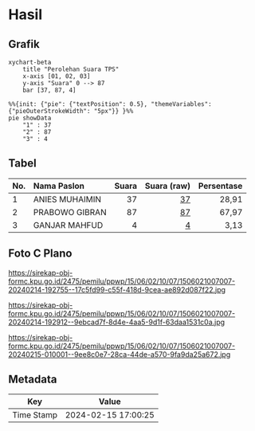 # Hasil

## Grafik

```mermaid
xychart-beta
    title "Perolehan Suara TPS"
    x-axis [01, 02, 03]
    y-axis "Suara" 0 --> 87
    bar [37, 87, 4]
```

```mermaid
%%{init: {"pie": {"textPosition": 0.5}, "themeVariables": {"pieOuterStrokeWidth": "5px"}} }%%
pie showData
    "1" : 37
    "2" : 87
    "3" : 4
```

## Tabel

| No. | Nama Paslon    | Suara | Suara (raw) | Persentase |
|:--- |:-------------- | -----:| -----------:| ----------:|
| 1   | ANIES MUHAIMIN | 37    | [37][p-1]   | 28,91      |
| 2   | PRABOWO GIBRAN | 87    | [87][p-2]   | 67,97      |
| 3   | GANJAR MAHFUD  | 4     | [4][p-3]    | 3,13       |


[p-1]: https://github.com/gigit-pemilu/pemilu-2024-15-jambi/blob/main/pilpres/hitung-suara/sub/15-jambi/sub/06-tanjung-jabung-barat/sub/02-tungkal-ilir/sub/1007-tungkal-ii/sub/007-tps/sub/paslon-1.txt
[p-2]: https://github.com/gigit-pemilu/pemilu-2024-15-jambi/blob/main/pilpres/hitung-suara/sub/15-jambi/sub/06-tanjung-jabung-barat/sub/02-tungkal-ilir/sub/1007-tungkal-ii/sub/007-tps/sub/paslon-2.txt
[p-3]: https://github.com/gigit-pemilu/pemilu-2024-15-jambi/blob/main/pilpres/hitung-suara/sub/15-jambi/sub/06-tanjung-jabung-barat/sub/02-tungkal-ilir/sub/1007-tungkal-ii/sub/007-tps/sub/paslon-3.txt

## Foto C Plano

https://sirekap-obj-formc.kpu.go.id/2475/pemilu/ppwp/15/06/02/10/07/1506021007007-20240214-192755--17c5fd99-c55f-418d-9cea-ae892d087f22.jpg

https://sirekap-obj-formc.kpu.go.id/2475/pemilu/ppwp/15/06/02/10/07/1506021007007-20240214-192912--9ebcad7f-8d4e-4aa5-9d1f-63daa1531c0a.jpg

https://sirekap-obj-formc.kpu.go.id/2475/pemilu/ppwp/15/06/02/10/07/1506021007007-20240215-010001--9ee8c0e7-28ca-44de-a570-9fa9da25a672.jpg


## Metadata

| Key        | Value               |
| ---------- | ------------------- |
| Time Stamp | 2024-02-15 17:00:25 |



